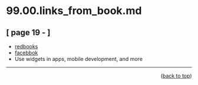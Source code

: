 <a name="topage"></a>

# 99.00.links_from_book.md

## [ page 19 -  ]
  * [redbooks](https://www.ibm.com/redbooks)
  * [facebbok](https://www.facebook.com/IBMRedbooks)
  * Use widgets in apps, mobile development, and more

-----

<p align="right">(<a href="#topage">back to top</a>)</p>
<br/>
<br/>
